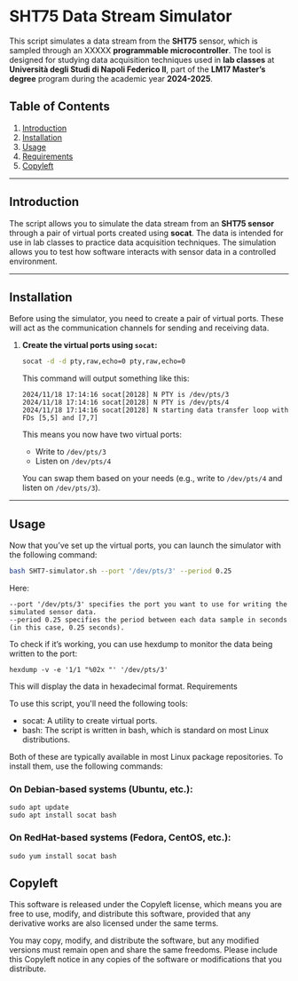 # SHT75 Data Stream Simulator

This script simulates a data stream from the **SHT75** sensor, which is sampled through an XXXXX **programmable microcontroller**. The tool is designed for studying data acquisition techniques used in **lab classes** at **Università degli Studi di Napoli Federico II**, part of the **LM17 Master’s degree** program during the academic year **2024-2025**.

## Table of Contents

1. [Introduction](#introduction)
2. [Installation](#installation)
3. [Usage](#usage)
4. [Requirements](#requirements)
5. [Copyleft](#copyleft)

---

## Introduction

The script allows you to simulate the data stream from an **SHT75 sensor** through a pair of virtual ports created using **socat**. The data is intended for use in lab classes to practice data acquisition techniques. The simulation allows you to test how software interacts with sensor data in a controlled environment.

---

## Installation

Before using the simulator, you need to create a pair of virtual ports. These will act as the communication channels for sending and receiving data.

1. **Create the virtual ports using `socat`:**

    ```bash
    socat -d -d pty,raw,echo=0 pty,raw,echo=0
    ```

    This command will output something like this:

    ```
    2024/11/18 17:14:16 socat[20128] N PTY is /dev/pts/3
    2024/11/18 17:14:16 socat[20128] N PTY is /dev/pts/4
    2024/11/18 17:14:16 socat[20128] N starting data transfer loop with FDs [5,5] and [7,7]
    ```

    This means you now have two virtual ports:
    - Write to `/dev/pts/3`
    - Listen on `/dev/pts/4`

    You can swap them based on your needs (e.g., write to `/dev/pts/4` and listen on `/dev/pts/3`).

---

## Usage

Now that you’ve set up the virtual ports, you can launch the simulator with the following command:

```bash
bash SHT7-simulator.sh --port '/dev/pts/3' --period 0.25
```
Here:

    --port '/dev/pts/3' specifies the port you want to use for writing the simulated sensor data.
    --period 0.25 specifies the period between each data sample in seconds (in this case, 0.25 seconds).

To check if it’s working, you can use hexdump to monitor the data being written to the port:

    hexdump -v -e '1/1 "%02x "' '/dev/pts/3'

This will display the data in hexadecimal format.
Requirements

To use this script, you'll need the following tools:

- socat: A utility to create virtual ports.
- bash: The script is written in bash, which is standard on most Linux distributions.

Both of these are typically available in most Linux package repositories. To install them, use the following commands:
### On Debian-based systems (Ubuntu, etc.):
```
sudo apt update
sudo apt install socat bash
```
### On RedHat-based systems (Fedora, CentOS, etc.):
```
sudo yum install socat bash
```
## Copyleft

This software is released under the Copyleft license, which means you are free to use, modify, and distribute this software, provided that any derivative works are also licensed under the same terms.

You may copy, modify, and distribute the software, but any modified versions must remain open and share the same freedoms.
Please include this Copyleft notice in any copies of the software or modifications that you distribute.